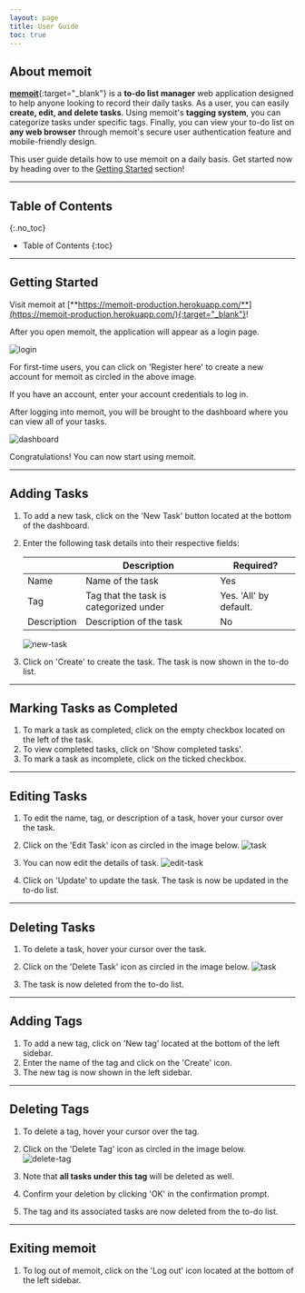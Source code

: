 ```yaml
---
layout: page
title: User Guide
toc: true
---
```


## **About memoit**

[**memoit**](https://memoit-production.herokuapp.com/){:target="_blank"} is a **to-do list manager** web application designed to help anyone looking to record their daily tasks. As a user, you can easily **create, edit, and delete tasks**. Using memoit's **tagging system**, you can categorize tasks under specific tags. Finally, you can view your to-do list on **any web browser** through memoit's secure user authentication feature and mobile-friendly design.

This user guide details how to use memoit on a daily basis. Get started now by heading over to the [Getting Started](#getting-started) section!

---

## **Table of Contents**
{:.no_toc}

- Table of Contents
{:toc}

---

## **Getting Started**

Visit memoit at [**https://memoit-production.herokuapp.com/**](https://memoit-production.herokuapp.com/){:target="_blank"}!

After you open memoit, the application will appear as a login page.

![login](images/user-guide/login.png)

For first-time users, you can click on 'Register here' to create a new account for memoit as circled in the above image.

If you have an account, enter your account credentials to log in.

After logging into memoit, you will be brought to the dashboard where you can view all of your tasks.

![dashboard](images/user-guide/dashboard.png)

Congratulations! You can now start using memoit.

---

## **Adding Tasks**

1. To add a new task, click on the 'New Task' button located at the bottom of the dashboard.
2. Enter the following task details into their respective fields:

   |             | Description                            | Required?              |
   | ----------- | -------------------------------------- | ---------------------- |
   | Name        | Name of the task                       | Yes                    |
   | Tag         | Tag that the task is categorized under | Yes. 'All' by default. |
   | Description | Description of the task                | No                     |

   ![new-task](images/user-guide/new-task.png)

3. Click on 'Create' to create the task. The task is now shown in the to-do list.

---

## **Marking Tasks as Completed**

1. To mark a task as completed, click on the empty checkbox located on the left of the task.
2. To view completed tasks, click on 'Show completed tasks'.
3. To mark a task as incomplete, click on the ticked checkbox.

---

## **Editing Tasks**

1. To edit the name, tag, or description of a task, hover your cursor over the task.
2. Click on the 'Edit Task' icon as circled in the image below.
   ![task](images/user-guide/task.png)

3. You can now edit the details of task.
   ![edit-task](images/user-guide/edit-task.png)

4. Click on 'Update' to update the task. The task is now be updated in the to-do list.

---

## **Deleting Tasks**

1. To delete a task, hover your cursor over the task.
2. Click on the 'Delete Task' icon as circled in the image below.
   ![task](images/user-guide/task.png)

3. The task is now deleted from the to-do list.

---

## **Adding Tags**

1. To add a new tag, click on 'New tag' located at the bottom of the left sidebar.
2. Enter the name of the tag and click on the 'Create' icon.
3. The new tag is now shown in the left sidebar.

---

## **Deleting Tags**

1. To delete a tag, hover your cursor over the tag.
2. Click on the 'Delete Tag' icon as circled in the image below.
   ![delete-tag](images/user-guide/delete-tag.png)

3. Note that **all tasks under this tag** will be deleted as well.
4. Confirm your deletion by clicking 'OK' in the confirmation prompt.
5. The tag and its associated tasks are now deleted from the to-do list.

---

## **Exiting memoit**

1. To log out of memoit, click on the 'Log out' icon located at the bottom of the left sidebar.
